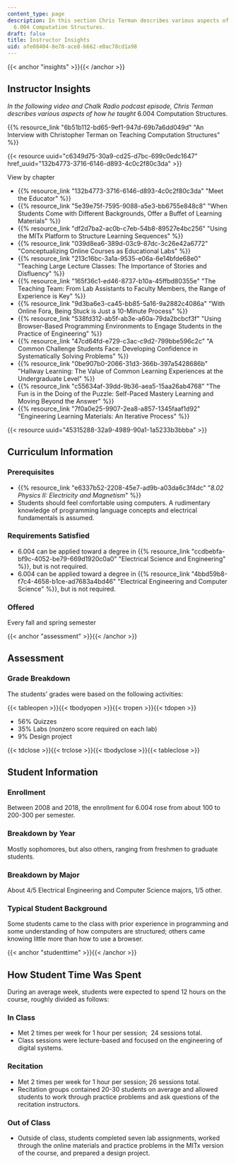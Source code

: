 ```yaml
---
content_type: page
description: In this section Chris Terman describes various aspects of how he taught
  6.004 Computation Structures.
draft: false
title: Instructor Insights
uid: afe08404-8e78-ace8-b662-e0ac78cd1a98
---
```

{{< anchor "insights" >}}{{< /anchor >}}

## Instructor Insights

*In the following video and Chalk Radio podcast episode, Chris Terman describes various aspects of how he taught* 6.004 Computation Structures.

{{% resource_link "6b51b112-bd65-9ef1-947d-69b7a6dd049d" "An Interview with Christopher Terman on Teaching Computation Structures" %}}

{{< resource uuid="c6349d75-30a9-cd25-d7bc-699c0edc1647" href_uuid="132b4773-3716-6146-d893-4c0c2f80c3da" >}}

View by chapter

- {{% resource_link "132b4773-3716-6146-d893-4c0c2f80c3da" "Meet the Educator" %}}
- {{% resource_link "5e39e75f-7595-9088-a5e3-bb6755e848c8" "When Students Come with Different Backgrounds, Offer a Buffet of Learning Materials" %}}
- {{% resource_link "df2d7ba2-ac0b-c7eb-54b8-89527e4bc256" "Using the MITx Platform to Structure Learning Sequences" %}}
- {{% resource_link "039d8ea6-389d-03c9-87dc-3c26e42a6772" "Conceptualizing Online Courses as Educational Labs" %}}
- {{% resource_link "213c16bc-3a1a-9535-e06a-6e14bfde68e0" "Teaching Large Lecture Classes: The Importance of Stories and Disfluency" %}}
- {{% resource_link "165f36c1-ed46-8737-b10a-45ffbd80355e" "The Teaching Team: From Lab Assistants to Faculty Members, the Range of Experience is Key" %}}
- {{% resource_link "9d3ba6e3-ca45-bb85-5a16-9a2882c4086a" "With Online Fora, Being Stuck is Just a 10-Minute Process" %}}
- {{% resource_link "538fd312-ab5f-ab3e-a60a-79da2bcbcf3f" "Using Browser-Based Programming Environments to Engage Students in the Practice of Engineering" %}}
- {{% resource_link "47cd64fd-e729-c3ac-c9d2-799bbe596c2c" "A Common Challenge Students Face: Developing Confidence in Systematically Solving Problems" %}}
- {{% resource_link "0be907b0-2066-31d3-366b-397a5428686b" "Hallway Learning: The Value of Common Learning Experiences at the Undergraduate Level" %}}
- {{% resource_link "c55634af-39dd-9b36-aea5-15aa26ab4768" "The Fun is in the Doing of the Puzzle: Self-Paced Mastery Learning and Moving Beyond the Answer" %}}
- {{% resource_link "7f0a0e25-9907-2ea8-a857-1345faaf1d92" "Engineering Learning Materials: An Iterative Process" %}}

{{< resource uuid="45315288-32a9-4989-90a1-1a5233b3bbba" >}}

## Curriculum Information

### Prerequisites

- {{% resource_link "e6337b52-2208-45e7-ad9b-a03da6c3f4dc" "*8.02 Physics II: Electricity and Magnetism*" %}}
- Students should feel comfortable using computers. A rudimentary knowledge of programming language concepts and electrical fundamentals is assumed.

### Requirements Satisfied

- 6.004 can be applied toward a degree in {{% resource_link "ccdbebfa-bf9c-4052-be79-669d1920c0a0" "Electrical Science and Engineering" %}}, but is not required.
- 6.004 can be applied toward a degree in {{% resource_link "4bbd59b8-f7c4-4658-b1ce-ad7683a4bd46" "Electrical Engineering and Computer Science" %}}, but is not required.

### Offered

Every fall and spring semester

{{< anchor "assessment" >}}{{< /anchor >}}

## Assessment

### Grade Breakdown

The students' grades were based on the following activities:

{{< tableopen >}}{{< tbodyopen >}}{{< tropen >}}{{< tdopen >}}

- 56% Quizzes
- 35% Labs (nonzero score required on each lab)
- 9% Design project

{{< tdclose >}}{{< trclose >}}{{< tbodyclose >}}{{< tableclose >}}

## Student Information

### Enrollment

Between 2008 and 2018, the enrollment for 6.004 rose from about 100 to 200-300 per semester.

### Breakdown by Year

Mostly sophomores, but also others, ranging from freshmen to graduate students.

### Breakdown by Major

About 4/5 Electrical Engineering and Computer Science majors, 1/5 other.

### Typical Student Background

Some students came to the class with prior experience in programming and some understanding of how computers are structured; others came knowing little more than how to use a browser.

{{< anchor "studenttime" >}}{{< /anchor >}}

## How Student Time Was Spent

During an average week, students were expected to spend 12 hours on the course, roughly divided as follows:

### In Class

- Met 2 times per week for 1 hour per session;  24 sessions total.
- Class sessions were lecture-based and focused on the engineering of digital systems.

### Recitation

- Met 2 times per week for 1 hour per session; 26 sessions total.
- Recitation groups contained 20-30 students on average and allowed students to work through practice problems and ask questions of the recitation instructors.

### Out of Class

- Outside of class, students completed seven lab assignments, worked through the online materials and practice problems in the MITx version of the course, and prepared a design project.
